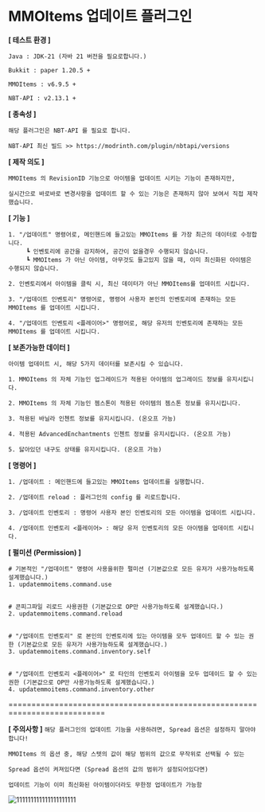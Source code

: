 # MMOItems 업데이트 플러그인

**[ 테스트 환경 ]**
```
Java : JDK-21 (자바 21 버전을 필요로합니다.)

Bukkit : paper 1.20.5 +

MMOItems : v6.9.5 +

NBT-API : v2.13.1 +
```

**[ 종속성 ]**
```
해당 플러그인은 NBT-API 를 필요로 합니다.

NBT-API 최신 빌드 >> https://modrinth.com/plugin/nbtapi/versions
```

**[ 제작 의도 ]**
```
MMOItems 의 RevisionID 기능으로 아이템을 업데이트 시키는 기능이 존재하지만,

실시간으로 바로바로 변경사항을 업데이트 할 수 있는 기능은 존재하지 않아 보여서 직접 제작했습니다.
```

**[ 기능 ]**
```
1. "/업데이트" 명령어로, 메인핸드에 들고있는 MMOItems 를 가장 최근의 데이터로 수정합니다.
     ┗ 인벤토리에 공간을 감지하여, 공간이 없을경우 수행되지 않습니다. 
     ┗ MMOItems 가 아닌 아이템, 아무것도 들고있지 않을 때, 이미 최신화된 아이템은 수행되지 않습니다.

2. 인벤토리에서 아이템을 클릭 시, 최신 데이터가 아닌 MMOItems를 업데이트 시킵니다.

3. "/업데이트 인벤토리" 명령어로, 명령어 사용자 본인의 인벤토리에 존재하는 모든 MMOItems 를 업데이트 시킵니다.

4. "/업데이트 인벤토리 <플레이어>" 명령어로, 해당 유저의 인벤토리에 존재하는 모든 MMOItems 를 업데이트 시킵니다.
```

**[ 보존가능한 데이터 ]**
```
아이템 업데이트 시, 해당 5가지 데이터를 보존시킬 수 있습니다.

1. MMOItems 의 자체 기능인 업그레이드가 적용된 아이템의 업그레이드 정보를 유지시킵니다.

2. MMOItems 의 자체 기능인 젬스톤이 적용된 아이템의 젬스톤 정보를 유지시킵니다.

3. 적용된 바닐라 인첸트 정보를 유지시킵니다. (온오프 가능)

4. 적용된 AdvancedEnchantments 인첸트 정보를 유지시킵니다. (온오프 가능)

5. 닳아있던 내구도 상태를 유지시킵니다. (온오프 가능)
```

**[ 명령어 ]**
```
1. /업데이트 : 메인핸드에 들고있는 MMOItems 업데이트를 실행합니다.

2. /업데이트 reload : 플러그인의 config 를 리로드합니다.

3. /업데이트 인벤토리 : 명령어 사용자 본인 인벤토리의 모든 아이템을 업데이트 시킵니다.

4. /업데이트 인벤토리 <플레이어> : 해당 유저 인벤토리의 모든 아이템을 업데이트 시킵니다.
```

**[ 펄미션 (Permission) ]**
```
# 기본적인 "/업데이트" 명령어 사용을위한 펄미션 (기본값으로 모든 유저가 사용가능하도록 설계했습니다.)
1. updatemmoitems.command.use


# 콘피그파일 리로드 사용권한 (기본값으로 OP만 사용가능하도록 설계했습니다.)
2. updatemmoitems.command.reload


# "/업데이트 인벤토리" 로 본인의 인벤토리에 있는 아이템을 모두 업데이드 할 수 있는 권한 (기본값으로 모든 유저가 사용가능하도록 설계했습니다.)
3. updatemmoitems.command.inventory.self


# "/업데이트 인벤토리 <플레이어>" 로 타인의 인벤토리 아이템을 모두 업데이드 할 수 있는 권한 (기본값으로 OP만 사용가능하도록 설계했습니다.)
4. updatemmoitems.command.inventory.other
```

===========================================================================

**[ 주의사항 ]**
``해당 플러그인의 업데이트 기능을 사용하려면, Spread 옵션은 설정하지 말아야 합니다!``
```
MMOItems 의 옵션 중, 해당 스텟의 값이 해당 범위의 값으로 무작위로 선택될 수 있는

Spread 옵션이 켜져있다면 (Spread 옵션의 값의 범위가 설정되어있다면) 

업데이트 기능이 이미 최신화된 아이템이더라도 무한정 업데이트가 가능함
```
![111111111111111111111](https://github.com/bl9ckSapphire/updateMMOItems/assets/71931968/92021a3c-b50b-404a-8ee0-72de2bb2d472)
